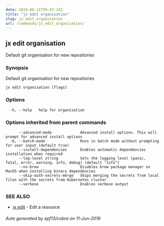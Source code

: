```yaml
---
date: 2019-06-11T09:47:14Z
title: "jx edit organisation"
slug: jx_edit_organisation
url: /commands/jx_edit_organisation/
---
```

## jx edit organisation

Default git organisation for new repositories

### Synopsis

Default git organisation for new repositories

```
jx edit organisation [flags]
```

### Options

```
  -h, --help   help for organisation
```

### Options inherited from parent commands

```
      --advanced-mode             Advanced install options. This will prompt for advanced install options
  -b, --batch-mode                Runs in batch mode without prompting for user input (default true)
      --install-dependencies      Enables automatic dependencies installation when required
      --log-level string          Sets the logging level (panic, fatal, error, warning, info, debug) (default "info")
      --no-brew                   Disables brew package manager on MacOS when installing binary dependencies
      --skip-auth-secrets-merge   Skips merging the secrets from local files with the secrets from Kubernetes cluster
      --verbose                   Enables verbose output
```

### SEE ALSO

* [jx edit](/commands/jx_edit/)	 - Edit a resource

###### Auto generated by spf13/cobra on 11-Jun-2019
